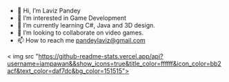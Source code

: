 - 👋 Hi, I’m Laviz Pandey
- 👀 I’m interested in Game Development
- 🌱 I’m currently learning C#, Java and 3D design.
- 💞️ I’m looking to collaborate on video games.
- 📫 How to reach me pandeylaviz@gmail.com

< img src "https://github-readme-stats.vercel.app/api?username=iampawan&&show_icons=true&title_color=ffffff&icon_color=bb2acf&text_color=daf7dc&bg_color=151515">

<!---
Laviz-pand/Laviz-pand is a ✨ special ✨ repository because its `README.md` (this file) appears on your GitHub profile.
You can click the Preview link to take a look at your changes.
--->
